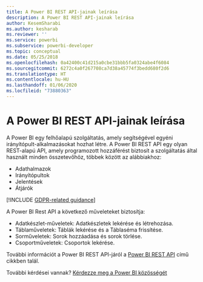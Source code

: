 ```yaml
---
title: A Power BI REST API-jainak leírása
description: A Power BI REST API-jainak leírása
author: KesemSharabi
ms.author: kesharab
ms.reviewer: ''
ms.service: powerbi
ms.subservice: powerbi-developer
ms.topic: conceptual
ms.date: 05/25/2018
ms.openlocfilehash: 0a42400c41d215a0cbe31bbb5fa0324abe4f6084
ms.sourcegitcommit: 6272c4a0f267708ca7d38a45774f3bedd680f2d6
ms.translationtype: HT
ms.contentlocale: hu-HU
ms.lasthandoff: 01/06/2020
ms.locfileid: "73880363"
---
```

# <a name="power-bi-rest-api-reference"></a>A Power BI REST API-jainak leírása

A Power BI egy felhőalapú szolgáltatás, amely segítségével egyéni irányítópult-alkalmazásokat hozhat létre. A Power BI REST API egy olyan REST-alapú API, amely programozott hozzáférést biztosít a szolgáltatás által használt minden összetevőhöz, többek között az alábbiakhoz:
* Adathalmazok
* Irányítópultok
* Jelentések
* Átjárók

[!INCLUDE [GDPR-related guidance](../includes/gdpr-hybrid-note.md)]

A Power BI Rest API a következő műveleteket biztosítja:

* Adatkészlet-műveletek: Adatkészletek lekérése és létrehozása.
* Táblaműveletek: Táblák lekérése és a Táblaséma frissítése.
* Sorműveletek: Sorok hozzáadása és sorok törlése.
* Csoportműveletek: Csoportok lekérése.

További információt a Power BI REST API-járól a [Power BI REST API](https://docs.microsoft.com/rest/api/power-bi/) című cikkben talál.

További kérdései vannak? [Kérdezze meg a Power BI közösségét](https://community.powerbi.com/)